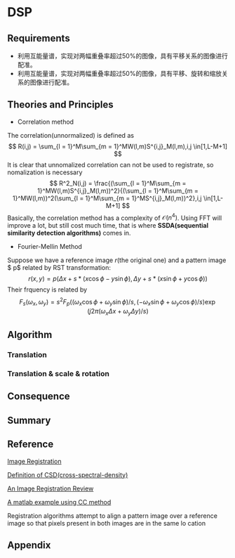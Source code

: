 # DSP

## Requirements

- 利用互能量谱，实现对两幅重叠率超过50%的图像，具有平移关系的图像进行配准。
- 利用互能量谱，实现对两幅重叠率超过50%的图像，具有平移、旋转和缩放关系的图像进行配准。
  
## Theories and Principles
- Correlation method

The correlation(unnormalized) is defined as
$$
R(i,j) = \sum_{l = 1}^M\sum_{m = 1}^MW(l,m)S^{i,j}_M(l,m),i,j \in[1,L-M+1]
$$
It is clear that unnomalized correlation can not be used to registrate, so nomalization is necessary
$$
R^2_N(i,j) = \frac{(\sum_{l = 1}^M\sum_{m = 1}^MW(l,m)S^{i,j}_M(l,m))^2}{(\sum_{l = 1}^M\sum_{m 
= 1}^MW(l,m))^2(\sum_{l = 1}^M\sum_{m = 1}^MS^{i,j}_M(l,m))^2},i,j \in[1,L-M+1]
$$
Basically, the correlation method has a complexity of $\mathcal{O}(n^4)$. Using FFT will improve a lot, but still cost much time, that is where **SSDA(sequential similarity detection algorithms)** comes in.

- Fourier-Mellin Method

Suppose we have a reference image $r$(the original one) and a pattern image $ p$ related by RST transformation:
$$
r(x,y) = p(\Delta x+s*(x\cos \phi-y\sin\phi),\Delta y+s*(x\sin\phi+y\cos\phi))
$$
  Their frquency is related by 
$$
F_s(\omega_x,\omega_y) = s^2F_p((\omega_x\cos\phi+\omega_y\sin\phi)/s,(-\omega_x\sin\phi+\omega_y\cos\phi)/s )\exp(j2\pi(\omega_x\Delta x+\omega_y\Delta y)/s)
$$

## Algorithm

### Translation

### Translation & scale & rotation

## Consequence

## Summary

## Reference

[Image Registration](https://zhuanlan.zhihu.com/p/80985475)

[Definition of CSD(cross-spectral-density)](https://en.wikipedia.org/wiki/Spectral_density)

[An Image Registration Review](https://www.sciencedirect.com/science/article/pii/S0262885603001379)

[A matlab example using CC method](https://www.mathworks.com/help/images/registering-an-image-using-normalized-cross-correlation.html)

Registration algorithms attempt to align a pattern image over a reference image so that pixels present in both images are in the same lo cation

## Appendix